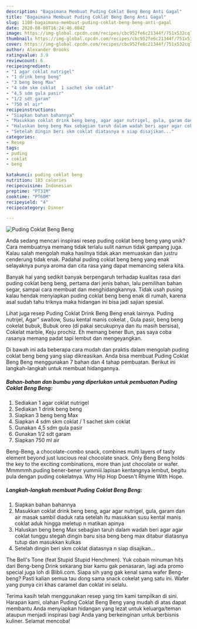 ```yaml
---
description: "Bagaimana Membuat Puding Coklat Beng Beng Anti Gagal"
title: "Bagaimana Membuat Puding Coklat Beng Beng Anti Gagal"
slug: 1108-bagaimana-membuat-puding-coklat-beng-beng-anti-gagal
date: 2020-08-08T16:24:46.804Z
image: https://img-global.cpcdn.com/recipes/cbc952fe6c21344f/751x532cq70/puding-coklat-beng-beng-foto-resep-utama.jpg
thumbnail: https://img-global.cpcdn.com/recipes/cbc952fe6c21344f/751x532cq70/puding-coklat-beng-beng-foto-resep-utama.jpg
cover: https://img-global.cpcdn.com/recipes/cbc952fe6c21344f/751x532cq70/puding-coklat-beng-beng-foto-resep-utama.jpg
author: Alexander Brooks
ratingvalue: 3.9
reviewcount: 6
recipeingredient:
- "1 agar coklat nutrigel"
- "1 drink beng beng"
- "3 beng beng Max"
- "4 sdm skm coklat  1 sachet skm coklat"
- "4,5 sdm gula pasir"
- "1/2 sdt garam"
- "750 ml air"
recipeinstructions:
- "Siapkan bahan bahannya"
- "Masukkan coklat drink beng beng, agar agar nutrigel, gula, garam dan air masak sambil diaduk rata setelah itu masukkan susu kental manis coklat aduk hingga meletup n matikan apinya"
- "Haluskan beng beng Max sebagian taruh dalam wadah beri agar agar coklat tunggu stegah dingin baru sisa beng beng max ditabur diatasnya tutup dan masukkan kulkas"
- "Setelah dingin beri skm coklat diatasnya n siap disajikan..."
categories:
- Resep
tags:
- puding
- coklat
- beng

katakunci: puding coklat beng 
nutrition: 183 calories
recipecuisine: Indonesian
preptime: "PT31M"
cooktime: "PT60M"
recipeyield: "4"
recipecategory: Dinner

---
```



![Puding Coklat Beng Beng](https://img-global.cpcdn.com/recipes/cbc952fe6c21344f/751x532cq70/puding-coklat-beng-beng-foto-resep-utama.jpg)

Anda sedang mencari inspirasi resep puding coklat beng beng yang unik? Cara membuatnya memang tidak terlalu sulit namun tidak gampang juga. Kalau salah mengolah maka hasilnya tidak akan memuaskan dan justru cenderung tidak enak. Padahal puding coklat beng beng yang enak selayaknya punya aroma dan cita rasa yang dapat memancing selera kita.

Banyak hal yang sedikit banyak berpengaruh terhadap kualitas rasa dari puding coklat beng beng, pertama dari jenis bahan, lalu pemilihan bahan segar, sampai cara membuat dan menghidangkannya. Tidak usah pusing kalau hendak menyiapkan puding coklat beng beng enak di rumah, karena asal sudah tahu triknya maka hidangan ini bisa jadi sajian spesial.

Lihat juga resep Puding Coklat Drink Beng Beng enak lainnya. Puding nutrijel, Agar&#34; swallow, Susu kental manis cokelat , Gula pasir, beng beng cokelat bubuk, Bubuk oreo (di pakai secukupnya dan itu masih bersisa), Cokelat marble, Keju prochiz. Eh memang bener Bun, pas saya coba rasanya memang padat tapi lembut dan mengeyangkan.


Di bawah ini ada beberapa cara mudah dan praktis dalam mengolah puding coklat beng beng yang siap dikreasikan. Anda bisa membuat Puding Coklat Beng Beng menggunakan 7 bahan dan 4 tahap pembuatan. Berikut ini langkah-langkah untuk membuat hidangannya.

<!--inarticleads1-->

##### Bahan-bahan dan bumbu yang diperlukan untuk pembuatan Puding Coklat Beng Beng:

1. Sediakan 1 agar coklat nutrigel
1. Sediakan 1 drink beng beng
1. Siapkan 3 beng beng Max
1. Siapkan 4 sdm skm coklat / 1 sachet skm coklat
1. Gunakan 4,5 sdm gula pasir
1. Gunakan 1/2 sdt garam
1. Siapkan 750 ml air


Beng-Beng, a chocolate-combo snack, combines multi layers of tasty element beyond just luscious real chocolate snack. Only Beng Beng holds the key to the exciting combinations, more than just chocolate or wafer. Mmmmmh.puding bener-bener yummiii.lapisan kentangnya lembut, begitu pula dengan puding cokelatnya. Why Hip Hop Doesn&#39;t Rhyme With Hope. 

<!--inarticleads2-->

##### Langkah-langkah membuat Puding Coklat Beng Beng:

1. Siapkan bahan bahannya
1. Masukkan coklat drink beng beng, agar agar nutrigel, gula, garam dan air masak sambil diaduk rata setelah itu masukkan susu kental manis coklat aduk hingga meletup n matikan apinya
1. Haluskan beng beng Max sebagian taruh dalam wadah beri agar agar coklat tunggu stegah dingin baru sisa beng beng max ditabur diatasnya tutup dan masukkan kulkas
1. Setelah dingin beri skm coklat diatasnya n siap disajikan...


The Bell&#39;s Tone (feat Stupid Stupid Henchmen). Yuk cobain minuman hits dari Beng-beng Drink sekarang biar kamu gak penasaran, lagi ada promo special juga loh di Blibli.com. Siapa sih yang gak kenal sama wafer Beng-beng? Pasti kalian semua tau dong sama snack cokelat yang satu ini. Wafer yang punya ciri khas caramel dan coklat ini selalu. 

Terima kasih telah menggunakan resep yang tim kami tampilkan di sini. Harapan kami, olahan Puding Coklat Beng Beng yang mudah di atas dapat membantu Anda menyiapkan hidangan yang lezat untuk keluarga/teman ataupun menjadi inspirasi bagi Anda yang berkeinginan untuk berbisnis kuliner. Selamat mencoba!
